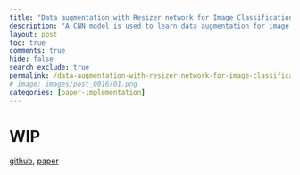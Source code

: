 ```yaml
---
title: "Data augmentation with Resizer network for Image Classification"
description: "A CNN model is used to learn data augmentation for image classification task. The generated image of the Resizer model is fed into a standard ResNet model for the downstream task. Model is tested on Imagenette and Imagewoof datasets with code to reproduce the experiments."
layout: post
toc: true
comments: true
hide: false
search_exclude: true
permalink: /data-augmentation-with-resizer-network-for-image-classification
# image: images/post_0016/01.png
categories: [paper-implementation]
---
```


# WIP

[github](https://github.com/KushajveerSingh/resize_network_cv), [paper](https://arxiv.org/abs/2103.09950)